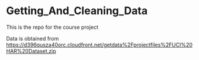 # Getting_And_Cleaning_Data

This is the repo for the course project

Data is obtained from https://d396qusza40orc.cloudfront.net/getdata%2Fprojectfiles%2FUCI%20HAR%20Dataset.zip


